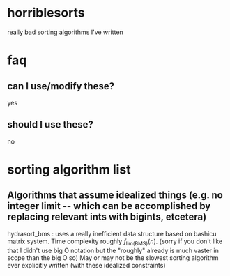 # horriblesorts
really bad sorting algorithms I've written

# faq

## can I use/modify these?

yes

## should I use these?

no

# sorting algorithm list

## Algorithms that assume idealized things (e.g. no integer limit -- which can be accomplished by replacing relevant ints with bigints, etcetera)

hydrasort\_bms : uses a really inefficient data structure based on bashicu matrix system. Time complexity roughly $f_{\mathrm{lim}(\mathrm{BMS})}(n)$. (sorry if you don't like that I didn't use big O notation but the "roughly" already is much vaster in scope than the big O so) May or may not be the slowest sorting algorithm ever explicitly written (with these idealized constraints)

